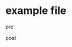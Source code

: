 # example file

pre
<!-- mk-inject:start:single-line prefix="```shell" suffix="```" -->
<!-- mk-inject:end:single-line -->
post
